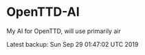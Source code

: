 # OpenTTD-AI
My AI for OpenTTD, will use primarily air

Latest backup: Sun Sep 29 01:47:02 UTC 2019

